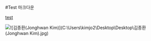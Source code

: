 #Test
마크다운

<u>test</u>

![![김종환(Jonghwan Kim)](C:\Users\kimjo2\Desktop\Desktop\김종환(Jonghwan Kim).jpg)]()

